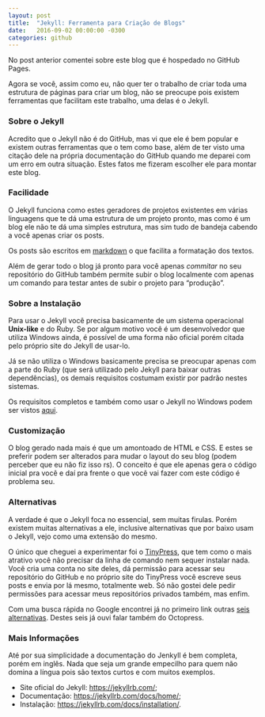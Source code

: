 ```yaml
---
layout: post
title:  "Jekyll: Ferramenta para Criação de Blogs"
date:   2016-09-02 00:00:00 -0300
categories: github
---
```


No post anterior comentei sobre este blog que é hospedado no GitHub Pages.

Agora se você, assim como eu, não quer ter o trabalho de criar toda uma estrutura de páginas para criar um blog, não se preocupe pois existem ferramentas que facilitam este trabalho, uma delas é o Jekyll.

### Sobre o Jekyll

Acredito que o Jekyll não é do GitHub, mas vi que ele é bem popular e existem outras ferramentas que o tem como base, além de ter visto uma citação dele na própria documentação do GitHub quando me deparei com um erro em outra situação. Estes fatos me fizeram escolher ele para montar este blog.

### Facilidade

O Jekyll funciona como estes geradores de projetos existentes em várias linguagens que te dá uma estrutura de um projeto pronto, mas como é um blog ele não te dá uma simples estrutura, mas sim tudo de bandeja cabendo a você apenas criar os posts.

Os posts são escritos em <a href="https://guides.github.com/features/mastering-markdown/" target="_blank">markdown</a> o que facilita a formatação dos textos.

Além de gerar todo o blog já pronto para você apenas *commitar* no seu repositório do GitHub também permite subir o blog localmente com apenas um comando para testar antes de subir o projeto para “produção”.

### Sobre a Instalação

Para usar o Jekyll você precisa basicamente de um sistema operacional **Unix-like** e do Ruby. Se por algum motivo você é um desenvolvedor que utiliza Windows ainda, é possível de uma forma não oficial porém citada pelo próprio site do Jekyll de usar-lo. 

Já se não utiliza o Windows basicamente precisa se preocupar apenas com a parte do Ruby (que será utilizado pelo Jekyll para baixar outras dependências), os demais requisitos costumam existir por padrão nestes sistemas.

Os requisitos completos e também como usar o Jekyll no Windows podem ser vistos <a href="https://jekyllrb.com/docs/installation/" target="_blank">aqui</a>. 

### Customização

O blog gerado nada mais é que um amontoado de HTML e CSS. E estes se preferir podem ser alterados para mudar o layout do seu blog (podem perceber que eu não fiz isso rs). O conceito é que ele apenas gera o código inicial pra você e daí pra frente o que você vai fazer com este código é problema seu.

### Alternativas

A verdade é que o Jekyll foca no essencial, sem muitas firulas. Porém existem muitas alternativas a ele, inclusive alternativas que por baixo usam o Jekyll, vejo como uma extensão do mesmo.

O único que cheguei a experimentar foi o <a href="https://tinypress.co/" target="_blank">TinyPress</a>, que tem como o mais atrativo você não precisar da linha de comando nem sequer instalar nada. Você cria uma conta no site deles, dá permissão para acessar seu repositório do GitHub e no próprio site do TinyPress você escreve seus posts e envia por lá mesmo, totalmente web. Só não gostei dele pedir permissões para acessar meus repositórios privados também, mas enfim.

Com uma busca rápida no Google encontrei já no primeiro link outras <a href="https://www.sitepoint.com/6-static-blog-generators-arent-jekyll/" target="_blank">seis alternativas</a>. Destes seis já ouvi falar também do Octopress.

### Mais Informações

Até por sua simplicidade a documentação do Jenkyll é bem completa, porém em inglês. Nada que seja um grande empecilho para quem não domina a língua pois são textos curtos e com muitos exemplos.

* Site oficial do Jekyll: <a href="https://jekyllrb.com/" target="_blank">https://jekyllrb.com/</a>;
* Documentação: <a href="https://jekyllrb.com/docs/home/" target="_blank">https://jekyllrb.com/docs/home/</a>;
* Instalação: <a href="https://jekyllrb.com/docs/installation/" target="_blank">https://jekyllrb.com/docs/installation/</a>.